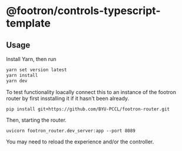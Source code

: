 # @footron/controls-typescript-template

## Usage

Install Yarn, then run

```sh
yarn set version latest
yarn install
yarn dev
```

To test functionality loacally connect this to an instance of the footron router by first insstalling it if it hasn't been already.

`pip install git+https://github.com/BYU-PCCL/footron-router.git`

Then, starting the router.

`uvicorn footron_router.dev_server:app --port 8089`

You may need to reload the experience and/or the controller.

